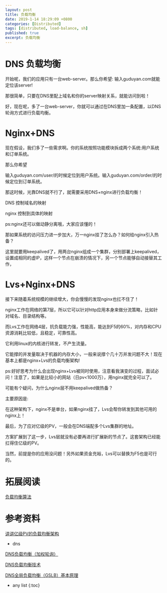 ```yaml
---
layout: post
title: 负载均衡
date: 2019-1-14 18:29:09 +0800
categories: [Distributed]
tags: [distributed, load-balance, sh]
published: true
excerpt: 负载均衡
---
```


# DNS 负载均衡

开始呢，我们的应用只有一台web-server。那么你希望:
输入guduyan.com就能定位该server!

那很简单，只要在DNS里配上域名和你的server映射关系，就能访问到啦！

好，现在呢，多了一台web-server，你就可以通过在DNS里加一条配置，以DNS轮询方式进行负载均衡。

# Nginx+DNS

现在假设，我们多了一些需求啊。你的系统按照功能模块拆成两个系统:用户系统和订单系统。

那么你希望

输入guduyan.com/user/的时候定位到用户系统。输入guduyan.com/order/的时候定位到订单系统。

那这时候，光靠DNS就不行了，就需要采用DNS+nginx进行负载均衡！

DNS 控制域名的映射

nginx 控制到具体的映射

ps:nginx还可以做动静分离哦，大家应该懂的！

那如果系统的访问压力进一步加大，万一nginx挂了怎么办？如何给nginx引入热备？

这里就要用keepalived了，用两台nginx组成一个集群，分别部署上keepalived，设置成相同的虚IP，这样一个节点在崩溃的情况下，另一个节点能够自动接替其工作，

# Lvs+Nginx+DNS

接下来随着系统规模的继续增大，你会慢慢的发现nginx也扛不住了！

nginx工作在网络的第7层，所以它可以针对http应用本身来做分流策略，比如针对域名、目录结构等。

而Lvs工作在网络4层，抗负载能力强，性能高，能达到F5的60%，对内存和CPU资源消耗比较低，且稳定，可靠性高。

它利用linux的内核进行转发，不产生流量。

它能撑的并发量取决于机器的内存大小，一般来说撑个几十万并发问题不大！现在基本上都是nginx+Lvs的负载均衡架构!

ps:好好思考为什么会出现nginx+Lvs被同时使用，注意看我演变的过程，面试必问！注意了，如果是比较小的网站（日pv<1000万），用nginx就完全可以了。

可能有个疑问，为什么nginx层不用keepalived做热备？

主要原因是:

在这种架构下，nginx不是单台，如果nginx挂了，Lvs会帮你转发到其他可用的nginx上！

最后，为了应对亿级的PV，一般会在DNS端配多个Lvs集群的地址。

方案扩展到了这一步，Lvs层就没有必要再进行扩展新的节点了。这套架构已经能扛得住亿级的PV。

当然，前提是你的应用没问题！另外如果资金充裕，Lvs可以替换为F5也是可行的。

# 拓展阅读

[负载均衡算法](https://houbb.github.io/2018/09/10/algorithm-load-balance)

# 参考资料

[讲讲亿级PV的负载均衡架构](https://mp.weixin.qq.com/s/WbdAJVlPbRWwHCnWjQiMlA)

- dns

[DNS负载均衡（加权轮询）](https://help.aliyun.com/document_detail/52528.html)

[DNS负载均衡技术](https://blog.csdn.net/flynetcn/article/details/3733574)

[DNS全局负载均衡（GSLB）基本原理](https://www.cnblogs.com/foxgab/p/6900101.html)

* any list
{:toc}


